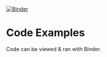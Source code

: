 [![Binder](https://mybinder.org/badge_logo.svg)](https://mybinder.org/v2/gh/nredick/code-examples/main)
# Code Examples

Code can be viewed & ran with Binder.
